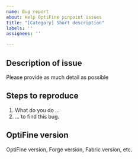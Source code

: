 ```yaml
---
name: Bug report
about: Help OptiFine pinpoint issues
title: "[Category] Short description"
labels: ''
assignees: ''

---
```


## Description of issue
Please provide as much detail as possible

## Steps to reproduce
1. What do you do ...
2. ... to find this bug.

## OptiFine version
OptiFine version, Forge version, Fabric version, etc.
